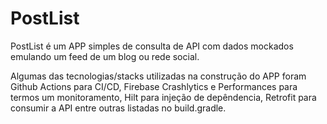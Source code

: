 # PostList

PostList é um APP simples de consulta de API com dados mockados emulando um feed de um blog ou rede social.

Algumas das tecnologias/stacks utilizadas na construção do APP foram Github Actions para CI/CD, Firebase Crashlytics e Performances para termos um monitoramento, Hilt para injeção de depêndencia, Retrofit para consumir a API entre outras listadas no build.gradle.
